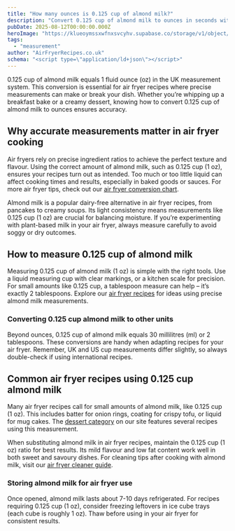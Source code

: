 ```yaml
---
title: "How many ounces is 0.125 cup of almond milk?"
description: "Convert 0.125 cup of almond milk to ounces in seconds with our easy guide. Perfect for air fryer recipes and precise measurements."
pubDate: 2025-08-12T00:00:00.000Z
heroImage: "https://klueoymssxwfnxsvcyhv.supabase.co/storage/v1/object/public/md/how-many-ounces-is-0-125-cup-of-almond-milk-f5024ac7.webp"
tags:
  - "measurement"
author: "AirFryerRecipes.co.uk"
schema: "<script type=\"application/ld+json\"></script>"
---
```


<p>0.125 cup of almond milk equals 1 fluid ounce (oz) in the UK measurement system. This conversion is essential for air fryer recipes where precise measurements can make or break your dish. Whether you’re whipping up a breakfast bake or a creamy dessert, knowing how to convert 0.125 cup of almond milk to ounces ensures accuracy.</p>

<h2>Why accurate measurements matter in air fryer cooking</h2>
<p>Air fryers rely on precise ingredient ratios to achieve the perfect texture and flavour. Using the correct amount of almond milk, such as 0.125 cup (1 oz), ensures your recipes turn out as intended. Too much or too little liquid can affect cooking times and results, especially in baked goods or sauces. For more air fryer tips, check out our <a href=https://www.airfryerrecipe.co.uk/air-fryer-conversion-chart>air fryer conversion chart</a>.</p>
<p>Almond milk is a popular dairy-free alternative in air fryer recipes, from pancakes to creamy soups. Its light consistency means measurements like 0.125 cup (1 oz) are crucial for balancing moisture. If you’re experimenting with plant-based milk in your air fryer, always measure carefully to avoid soggy or dry outcomes.</p>

<h2>How to measure 0.125 cup of almond milk</h2>
<p>Measuring 0.125 cup of almond milk (1 oz) is simple with the right tools. Use a liquid measuring cup with clear markings, or a kitchen scale for precision. For small amounts like 0.125 cup, a tablespoon measure can help – it’s exactly 2 tablespoons. Explore our <a href=https://www.airfryerrecipe.co.uk/recipes>air fryer recipes</a> for ideas using precise almond milk measurements.</p>

<h3>Converting 0.125 cup almond milk to other units</h3>
<p>Beyond ounces, 0.125 cup of almond milk equals 30 millilitres (ml) or 2 tablespoons. These conversions are handy when adapting recipes for your air fryer. Remember, UK and US cup measurements differ slightly, so always double-check if using international recipes.</p>

<h2>Common air fryer recipes using 0.125 cup almond milk</h2>
<p>Many air fryer recipes call for small amounts of almond milk, like 0.125 cup (1 oz). This includes batter for onion rings, coating for crispy tofu, or liquid for mug cakes. The <a href=https://www.airfryerrecipe.co.uk/recipe-category/dessert>dessert category</a> on our site features several recipes using this measurement.</p>
<p>When substituting almond milk in air fryer recipes, maintain the 0.125 cup (1 oz) ratio for best results. Its mild flavour and low fat content work well in both sweet and savoury dishes. For cleaning tips after cooking with almond milk, visit our <a href=https://www.airfryerrecipe.co.uk/air-fryer-cleaner>air fryer cleaner guide</a>.</p>

<h3>Storing almond milk for air fryer use</h3>
<p>Once opened, almond milk lasts about 7-10 days refrigerated. For recipes requiring 0.125 cup (1 oz), consider freezing leftovers in ice cube trays (each cube is roughly 1 oz). Thaw before using in your air fryer for consistent results.</p>